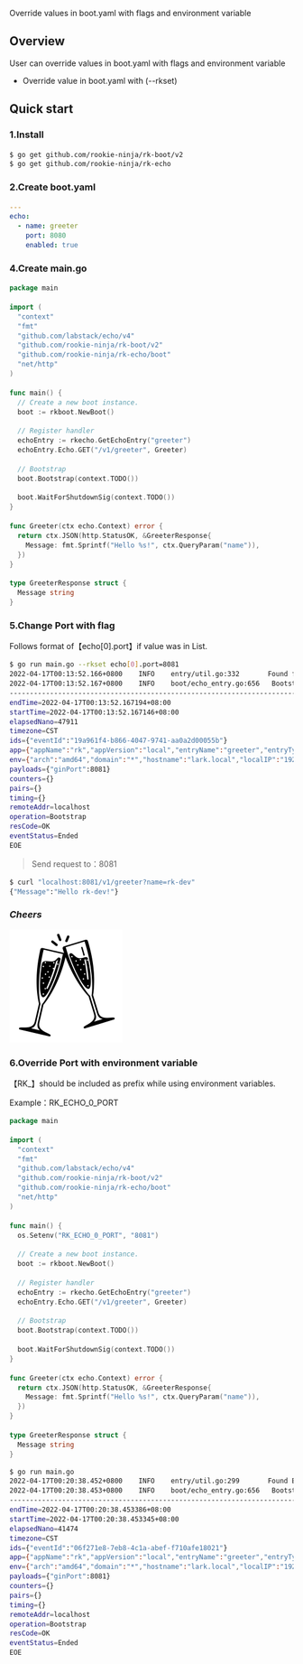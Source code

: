 Override values in boot.yaml with flags and environment variable

## Overview
User can override values in boot.yaml with flags and environment variable

- Override value in boot.yaml with (\-\-rkset)

## Quick start
### 1.Install

```bash
$ go get github.com/rookie-ninja/rk-boot/v2
$ go get github.com/rookie-ninja/rk-echo
```

### 2.Create boot.yaml
```yaml
---
echo:
  - name: greeter
    port: 8080
    enabled: true
```

### 4.Create main.go

```go
package main

import (
  "context"
  "fmt"
  "github.com/labstack/echo/v4"
  "github.com/rookie-ninja/rk-boot/v2"
  "github.com/rookie-ninja/rk-echo/boot"
  "net/http"
)

func main() {
  // Create a new boot instance.
  boot := rkboot.NewBoot()

  // Register handler
  echoEntry := rkecho.GetEchoEntry("greeter")
  echoEntry.Echo.GET("/v1/greeter", Greeter)

  // Bootstrap
  boot.Bootstrap(context.TODO())

  boot.WaitForShutdownSig(context.TODO())
}

func Greeter(ctx echo.Context) error {
  return ctx.JSON(http.StatusOK, &GreeterResponse{
    Message: fmt.Sprintf("Hello %s!", ctx.QueryParam("name")),
  })
}

type GreeterResponse struct {
  Message string
}
```

### 5.Change Port with flag
Follows format of【echo[0].port】if value was in List.

```bash
$ go run main.go --rkset echo[0].port=8081
2022-04-17T00:13:52.166+0800    INFO    entry/util.go:332       Found flag to override, applying...     {"flags": ["echo[0].port=8081"]}
2022-04-17T00:13:52.167+0800    INFO    boot/echo_entry.go:656   Bootstrap EchoEntry      {"eventId": "19a961f4-b866-4047-9741-aa0a2d00055b", "entryName": "greeter", "entryType": "GinEntry"}
------------------------------------------------------------------------
endTime=2022-04-17T00:13:52.167194+08:00
startTime=2022-04-17T00:13:52.167146+08:00
elapsedNano=47911
timezone=CST
ids={"eventId":"19a961f4-b866-4047-9741-aa0a2d00055b"}
app={"appName":"rk","appVersion":"local","entryName":"greeter","entryType":"EchoEntry"}
env={"arch":"amd64","domain":"*","hostname":"lark.local","localIP":"192.168.101.5","os":"darwin"}
payloads={"ginPort":8081}
counters={}
pairs={}
timing={}
remoteAddr=localhost
operation=Bootstrap
resCode=OK
eventStatus=Ended
EOE
```

> Send request to：8081

```bash
$ curl "localhost:8081/v1/greeter?name=rk-dev"
{"Message":"Hello rk-dev!"}
```

### _**Cheers**_
![](../../img/user-guide/cheers.png)

### 6.Override Port with environment variable
【RK_】should be included as prefix while using environment variables.

Example：RK_ECHO_0_PORT

```go
package main

import (
  "context"
  "fmt"
  "github.com/labstack/echo/v4"
  "github.com/rookie-ninja/rk-boot/v2"
  "github.com/rookie-ninja/rk-echo/boot"
  "net/http"
)

func main() {
  os.Setenv("RK_ECHO_0_PORT", "8081")
  
  // Create a new boot instance.
  boot := rkboot.NewBoot()

  // Register handler
  echoEntry := rkecho.GetEchoEntry("greeter")
  echoEntry.Echo.GET("/v1/greeter", Greeter)

  // Bootstrap
  boot.Bootstrap(context.TODO())

  boot.WaitForShutdownSig(context.TODO())
}

func Greeter(ctx echo.Context) error {
  return ctx.JSON(http.StatusOK, &GreeterResponse{
    Message: fmt.Sprintf("Hello %s!", ctx.QueryParam("name")),
  })
}

type GreeterResponse struct {
  Message string
}
```

```bash
$ go run main.go
2022-04-17T00:20:38.452+0800    INFO    entry/util.go:299       Found ENV to override, applying...      {"env": ["RK_ECHO_0_PORT=8081 => echo[0].port=8081"]}
2022-04-17T00:20:38.453+0800    INFO    boot/echo_entry.go:656   Bootstrap EchoEntry      {"eventId": "06f271e8-7eb8-4c1a-abef-f710afe18021", "entryName": "greeter", "entryType": "GinEntry"}
------------------------------------------------------------------------
endTime=2022-04-17T00:20:38.453386+08:00
startTime=2022-04-17T00:20:38.453345+08:00
elapsedNano=41474
timezone=CST
ids={"eventId":"06f271e8-7eb8-4c1a-abef-f710afe18021"}
app={"appName":"rk","appVersion":"local","entryName":"greeter","entryType":"EchoEntry"}
env={"arch":"amd64","domain":"*","hostname":"lark.local","localIP":"192.168.101.5","os":"darwin"}
payloads={"ginPort":8081}
counters={}
pairs={}
timing={}
remoteAddr=localhost
operation=Bootstrap
resCode=OK
eventStatus=Ended
EOE
```